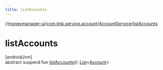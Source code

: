 ```yaml
---
title: listAccounts
---
```

//[moneymanager-ui](../../../index.html)/[com.tink.service.account](../index.html)/[AccountService](index.html)/[listAccounts](list-accounts.html)



# listAccounts



[androidJvm]\
abstract suspend fun [listAccounts](list-accounts.html)(): [List](https://kotlinlang.org/api/latest/jvm/stdlib/kotlin.collections/-list/index.html)&lt;[Account](../../com.tink.model.account/-account/index.html)&gt;




